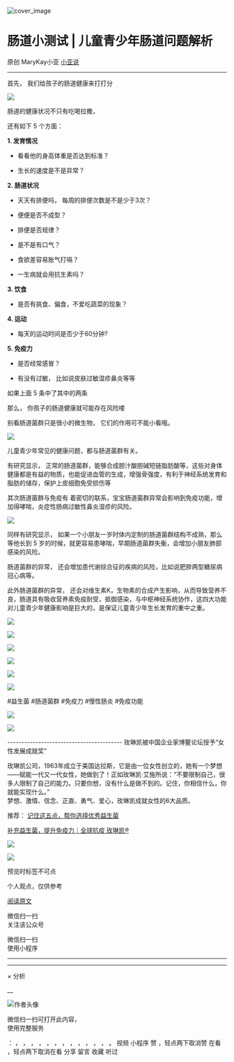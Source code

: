 ![cover_image](https://mmbiz.qpic.cn/mmbiz_jpg/A8SKDch4cJEMp7RJqwbcjHOJq26zOhtuKX3bzm0Lb9TVbnk4lrT2nT7jm7DAceYkQDEwN6ibs3Tld5xv1DqbGLQ/0?wx_fmt=jpeg)

#  肠道小测试 | 儿童青少年肠道问题解析

原创  MaryKay小亚  [ 小亚说 ](javascript:void\(0\);)

__ _ _ _ _

  

首先，  我们给孩子的肠道健康来打打分

  

![](https://mmbiz.qpic.cn/mmbiz_png/A8SKDch4cJEMp7RJqwbcjHOJq26zOhtuxvvlUoU8c0CD1qGv6TJsMUWIvTu2TiciarrCxPXglErMFX2PwMFtQMTg/640?wx_fmt=png&from=appmsg)

  

肠道的健康状况不只有吃喝拉撒，

还有如下  5 个方面：

  

**1\. 发育情况**

  * 看看他的身高体重是否达到标准？ 

  * 生长的速度是不是异常？ 

  

**2\. 肠道状况**

  * 天天有排便吗，  每周的排便次数是不是少于3次？ 

  * 便便是否不成型？ 

  * 排便是否规律？ 

  * 是不是有口气？ 

  * 食欲差容易胀气打嗝？ 

  * 一生病就会用抗生素吗？    

  

**3\. 饮食**

  * 是否有挑食、偏食，不爱吃蔬菜的现象？ 

  

**4\. 运动**

  * 每天的运动时间是否少于60分钟? 

  

**5\. 免疫力**

  * 是否经常感冒？ 

  * 有没有过敏，  比如说皮肤过敏湿疹鼻炎等等 

  

如果上面 5 条中了其中的两条

那么，  你孩子的肠道健康就可能存在风险喽

别看肠道菌群只是很小的微生物，  它们的作用可不能小看哦。

  

![](https://mmbiz.qpic.cn/mmbiz_jpg/A8SKDch4cJEMp7RJqwbcjHOJq26zOhtu8pWcOibqRZGpOolQ9HcoWoLx1DlnjtxjuxHJ9t7uK7NpQDd0vn09d2w/640?wx_fmt=jpeg&from=appmsg)

  

儿童青少年常见的健康问题，都与肠道菌群有关。

有研究显示，
正常的肠道菌群，能够合成胆汁酸胆碱短链脂肪酸等，这些对身体健康都是有益的物质，也能促进血管的生成，增强骨强度，有利于神经系统发育和脂肪的储存，保护上皮细胞免受损伤等

其次肠道菌群与免疫有  着密切的联系，宝宝肠道菌群异常会影响到免疫功能，增加得哮喘，炎症性肠病过敏性鼻炎湿疹的风险。

  

![](https://mmbiz.qpic.cn/mmbiz_jpg/A8SKDch4cJEMp7RJqwbcjHOJq26zOhtu2U9W0yTodeYtZGibnp4Q11Lib6DwDKPicPlcTUfnX4LIbLL7EXJWJsw4w/640?wx_fmt=jpeg&from=appmsg)

  

同样有研究显示，  如果一个小朋友一岁时体内定制的肠道菌群结构不成熟，那么等他长到 5
岁的时候，就更容易患哮喘，早期肠道菌群失衡，会增加小朋友肺部感染的风险。

肠道菌群的异常，  还会增加患代谢综合征的疾病的风险，比如说肥胖两型糖尿病冠心病等。

此外肠道菌群的异常，
还会对维生素K，生物素的合成产生影响，从而导致营养不良，肠道具有吸收营养素免疫耐受，抵御感染，与中枢神经系统协作，这四大功能对儿童青少年健康影响是巨大的，是保证儿童青少年生长发育的重中之重。

  

![](https://mmbiz.qpic.cn/mmbiz_jpg/A8SKDch4cJEMp7RJqwbcjHOJq26zOhtuoZLyWweZiaKXRibwffSkQJSpeWAc4NOfGp6vszPnFlr2mTiakbbQRKJYA/640?wx_fmt=jpeg&from=appmsg)

  
  

![](https://mmbiz.qpic.cn/mmbiz_jpg/A8SKDch4cJEMp7RJqwbcjHOJq26zOhtuNJQwExYznJtqAOqtVt6KwNiacAkK3aWrn48gIlK5ZQEtmVDiabOUYv6g/640?wx_fmt=jpeg&from=appmsg)

  
  
  

![](https://mmbiz.qpic.cn/mmbiz_jpg/A8SKDch4cJEMp7RJqwbcjHOJq26zOhtuxTcMgD6D6NDstbrsPufiahYCd0QExJpSxSFpx4q8fASRlU8TvhqnhbA/640?wx_fmt=jpeg&from=appmsg)

  

![](https://mmbiz.qpic.cn/mmbiz_jpg/A8SKDch4cJEMp7RJqwbcjHOJq26zOhtuiahRtabZ5xPa303UpA7u1lst6Wy5Sl6vgzBMXc9BMe02G4p4xBiah9pQ/640?wx_fmt=jpeg&from=appmsg)

  

![](https://mmbiz.qpic.cn/mmbiz_jpg/A8SKDch4cJEMp7RJqwbcjHOJq26zOhtu8K353ZaXkka9CQ4E3nB1cY5gchIjfhfyVzeRluEGOyjicnspVgodcfA/640?wx_fmt=jpeg&from=appmsg)

  
  
  

![](https://mmbiz.qpic.cn/mmbiz_jpg/A8SKDch4cJEMp7RJqwbcjHOJq26zOhtuI9Bichq07rNWUFQvWnicEwviaRqcnicJDToulicibqEhv0umg0v88aOiaapkw/640?wx_fmt=jpeg&from=appmsg)

  
  
#益生菌  #肠道菌群 #免疫力 #慢性肠炎 #免疫功能  

  

![](https://mmbiz.qpic.cn/mmbiz_jpg/A8SKDch4cJGYlfCnficO5nNg0ib90ia4561ohBViaOPSlWRZ4Cpia1dE2gZ9wl6AHe9ic67hGMqwJ8OI5X3948FIp4OA/640?wx_fmt=jpeg)  
  

  

![](https://mmbiz.qpic.cn/mmbiz_jpg/A8SKDch4cJEMp7RJqwbcjHOJq26zOhtuiaUjEpRojXOfOGsLhl4RCeQyR3lLcuwFBYRY39I9I1V28XhYsdicogGQ/640?wx_fmt=jpeg&from=appmsg)

  
  
  
  
\-----------------------------------------  玫琳凯被中国企业家博鳌论坛授予“女性发展成就奖”  
  
  
  
玫琳凯公司，1963年成立于美国达拉斯，它是由一位女性创立的，她有一个梦想——赋能一代又一代女性，她做到了！正如玫琳凯·艾施所说：“不要限制自己，很多人限制了自己的能力。只要你想，没有什么是做不到的。记住，你相信什么，你就能实现什么。”  
梦想、激情、信念、正直、勇气、爱心，玫琳凯成就女性的6大品质。  
  

推荐： [ 记住这五点，帮你选择优秀益生菌
](http://mp.weixin.qq.com/s?__biz=MzUxNDAwNTk0MQ==&mid=2247485233&idx=1&sn=efe9ec91e7182377b80e92ccfcbbcbfe&chksm=f94dc9ebce3a40fd29249088d5187a40216f249d17cdb6e69182de13cb63d7deb8f1a8b834e9&scene=21#wechat_redirect)  

[ 补充益生菌，提升免疫力｜全球抗疫 玫琳凯®
](http://mp.weixin.qq.com/s?__biz=MzUxNDAwNTk0MQ==&mid=2247484596&idx=1&sn=1b099cbec04ea5712238d6f50bfed18b&chksm=f94dca6ece3a43783b56a22219663f16d9aa72c6ce847239f7072533eb36146b57394a0223cf&scene=21#wechat_redirect)

![](https://mmbiz.qpic.cn/mmbiz_gif/b96CibCt70iaZ7Bia3Wm91cEuWhERXfCYjTia9tf7aMjVBNRETSa2NpGjCV6tyNvgCLos8LBgwEgxcwaIw8zdOsG7A/640?wx_fmt=gif)

![](https://mmbiz.qpic.cn/mmbiz_jpg/A8SKDch4cJEicCnqTxiatgGquhIicZ1wJ1Dth5YOOzoYV7U4N3HmiaO0vVAzjOpBVdtF0gnL632Fc7HqiaDmgveQDEw/640?wx_fmt=jpeg)

  

预览时标签不可点

个人观点，仅供参考

[ 阅读原文 ](javascript:;)

微信扫一扫  
关注该公众号



微信扫一扫  
使用小程序

****



****



×  分析

__

![作者头像](http://mmbiz.qpic.cn/mmbiz_png/A8SKDch4cJE0KicTMyrVCx3VLqEgic5sJ1V5QeGZTibG9GLZlSCXSj5ByXNkib5PBrZVMkI41KKxgwE1K9gfypUeRg/0?wx_fmt=png)

微信扫一扫可打开此内容，  
使用完整服务

：  ，  ，  ，  ，  ，  ，  ，  ，  ，  ，  ，  ，  。  视频  小程序  赞  ，轻点两下取消赞  在看  ，轻点两下取消在看
分享  留言  收藏  听过

